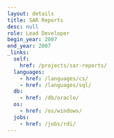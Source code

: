 ```yaml
---
layout: details
title: SAR Reports
desc: null
role: Lead Developer
begin_year: 2007
end_year: 2007
_links:
  self:
    href: /projects/sar-reports/
  languages:
    - href: /languages/cs/
    - href: /languages/sql/
  db:
    - href: /db/oracle/
  os:
    - href: /os/windows/
  jobs:
    - href: /jobs/rdi/
---
```

